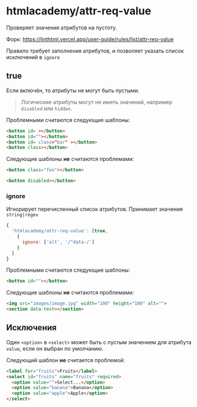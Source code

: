 # htmlacademy/attr-req-value
Проверяет значения атрибутов на пустоту.

Форк: https://linthtml.vercel.app/user-guide/rules/list/attr-req-value

Правило требует заполнения атрибутов, и позволяет указать список исключений в `ignore`

## true
Если включён, то атрибуты не могут быть пустыми.

> Логические атрибуты могут не иметь значений, например `disabled` или `hidden`.

Проблемными считаются следующие шаблоны:
```html
<button id= ></button>
<button id=""></button>
<button id= class="bar" ></button>
<button class></button>
```

Следующие шаблоны **не** считаются проблемами:

```html
<button class="foo"></button>

<button disabled></button>
```

### ignore
Игнорирует перечисленный список атрибутов. Принимает значения `string|regex`

```js
{
  'htmlacademy/attr-req-value': [true, 
    { 
      ignore: ['alt', '/^data-/']
    }
  ]
}
```

Проблемными считаются следующие шаблоны:

```html
<button id=""></button>
```

Следующие шаблоны **не** считаются проблемами:

```html
<img src="images/image.jpg" width="100" height="100" alt="">
<section data-test></section>
```

## Исключения
Один `<option>` в `<select>` может быть с пустым значением для атрибута `value`, если он выбран по умолчанию.

Следующий шаблон **не** считается проблемой:

```html
<label for="fruits">Fruits</label>
<select id="fruits" name="fruits" required>
  <option value="">Select...</option>
  <option value="banana">Banana</option>
  <option value="apple">Apple</option>
</select>
```
